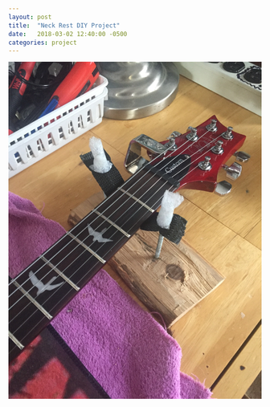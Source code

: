 ```yaml
---
layout: post
title:  "Neck Rest DIY Project"
date:   2018-03-02 12:40:00 -0500
categories: project
---
```

![alt text](https://raw.githubusercontent.com/bmansfieldRIT/bmansfieldRIT.github.io/master/_images/2018-04-01%2016.31.16.jpg "Initial neck rest prototype")

